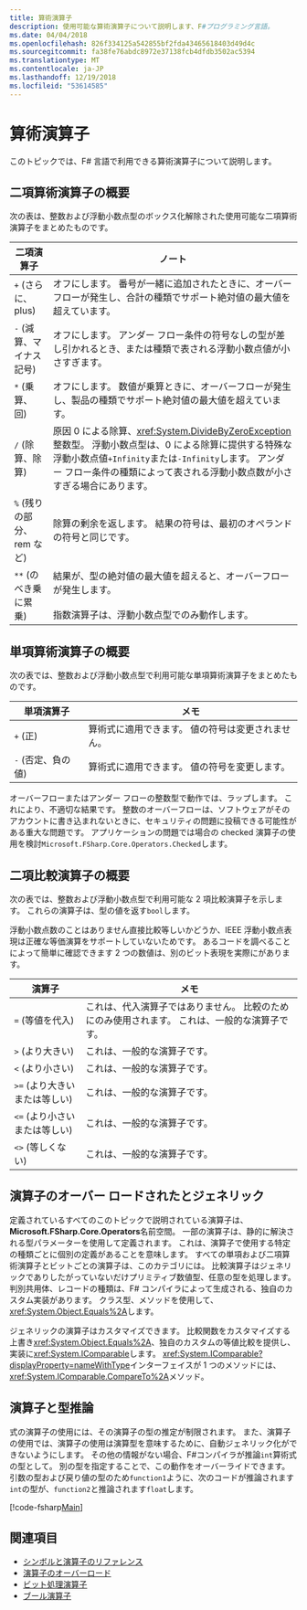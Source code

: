 ```yaml
---
title: 算術演算子
description: 使用可能な算術演算子について説明します、F#プログラミング言語。
ms.date: 04/04/2018
ms.openlocfilehash: 826f334125a542855bf2fda43465618403d49d4c
ms.sourcegitcommit: fa38fe76abdc8972e37138fcb4dfdb3502ac5394
ms.translationtype: MT
ms.contentlocale: ja-JP
ms.lasthandoff: 12/19/2018
ms.locfileid: "53614585"
---
```

# <a name="arithmetic-operators"></a>算術演算子

このトピックでは、F# 言語で利用できる算術演算子について説明します。

## <a name="summary-of-binary-arithmetic-operators"></a>二項算術演算子の概要

次の表は、整数および浮動小数点型のボックス化解除された使用可能な二項算術演算子をまとめたものです。

|二項演算子|ノート|
|---------------|-----|
|`+` (さらに、plus)|オフにします。 番号が一緒に追加されたときに、オーバーフローが発生し、合計の種類でサポート絶対値の最大値を超えています。|
|`-` (減算、マイナス記号)|オフにします。 アンダー フロー条件の符号なしの型が差し引かれるとき、または種類で表される浮動小数点値が小さすぎます。|
|`*` (乗算、回)|オフにします。 数値が乗算ときに、オーバーフローが発生し、製品の種類でサポート絶対値の最大値を超えています。|
|`/` (除算、除算)|原因 0 による除算、<xref:System.DivideByZeroException>整数型。 浮動小数点型は、0 による除算に提供する特殊な浮動小数点値`+Infinity`または`-Infinity`します。 アンダー フロー条件の種類によって表される浮動小数点数が小さすぎる場合にあります。|
|`%` (残りの部分、rem など)|除算の剰余を返します。 結果の符号は、最初のオペランドの符号と同じです。|
|`**` (のべき乗に累乗)|結果が、型の絶対値の最大値を超えると、オーバーフローが発生します。<br /><br />指数演算子は、浮動小数点型でのみ動作します。|

## <a name="summary-of-unary-arithmetic-operators"></a>単項算術演算子の概要

次の表では、整数および浮動小数点型で利用可能な単項算術演算子をまとめたものです。

|単項演算子|メモ|
|--------------|-----|
|`+` (正)|算術式に適用できます。 値の符号は変更されません。|
|`-` (否定、負の値)|算術式に適用できます。 値の符号を変更します。|

オーバーフローまたはアンダー フローの整数型で動作では、ラップします。 これにより、不適切な結果です。 整数のオーバーフローは、ソフトウェアがそのアカウントに書き込まれないときに、セキュリティの問題に投稿できる可能性がある重大な問題です。 アプリケーションの問題では場合の checked 演算子の使用を検討`Microsoft.FSharp.Core.Operators.Checked`します。

## <a name="summary-of-binary-comparison-operators"></a>二項比較演算子の概要

次の表では、整数および浮動小数点型で利用可能な 2 項比較演算子を示します。 これらの演算子は、型の値を返す`bool`します。

浮動小数点数のことはありません直接比較等しいかどうか、IEEE 浮動小数点表現は正確な等価演算をサポートしていないためです。 あるコードを調べることによって簡単に確認できます 2 つの数値は、別のビット表現を実際にがあります。

|演算子|メモ|
|--------|-----|
|`=` (等値を代入)|これは、代入演算子ではありません。 比較のためにのみ使用されます。 これは、一般的な演算子です。|
|`>` (より大きい)|これは、一般的な演算子です。|
|`<` (より小さい)|これは、一般的な演算子です。|
|`>=` (より大きいまたは等しい)|これは、一般的な演算子です。|
|`<=` (より小さいまたは等しい)|これは、一般的な演算子です。|
|`<>` (等しくない)|これは、一般的な演算子です。|

## <a name="overloaded-and-generic-operators"></a>演算子のオーバー ロードされたとジェネリック

定義されているすべてのこのトピックで説明されている演算子は、 **Microsoft.FSharp.Core.Operators**名前空間。 一部の演算子は、静的に解決される型パラメーターを使用して定義されます。 これは、演算子で使用する特定の種類ごとに個別の定義があることを意味します。 すべての単項および二項算術演算子とビットごとの演算子は、このカテゴリには。 比較演算子はジェネリックでありしたがっていないだけプリミティブ数値型、任意の型を処理します。 判別共用体、レコードの種類は、F# コンパイラによって生成される、独自のカスタム実装があります。 クラス型、メソッドを使用して、<xref:System.Object.Equals%2A>します。

ジェネリックの演算子はカスタマイズできます。 比較関数をカスタマイズする上書き<xref:System.Object.Equals%2A>、独自のカスタムの等値比較を提供し、実装に<xref:System.IComparable>します。 <xref:System.IComparable?displayProperty=nameWithType>インターフェイスが 1 つのメソッドには、<xref:System.IComparable.CompareTo%2A>メソッド。

## <a name="operators-and-type-inference"></a>演算子と型推論

式の演算子の使用には、その演算子の型の推定が制限されます。 また、演算子の使用では、演算子の使用は演算型を意味するために、自動ジェネリック化ができないようにします。 その他の情報がない場合、F#コンパイラが推論`int`算術式の型として。 別の型を指定することで、この動作をオーバーライドできます。 引数の型および戻り値の型のため`function1`ように、次のコードが推論されます`int`の型が、`function2`と推論されます`float`します。

[!code-fsharp[Main](../../../../samples/snippets/fsharp/lang-ref-1/snippet3501.fs)]

## <a name="see-also"></a>関連項目

- [シンボルと演算子のリファレンス](index.md)
- [演算子のオーバーロード](../operator-overloading.md)
- [ビット処理演算子](bitwise-operators.md)
- [ブール演算子](boolean-operators.md)